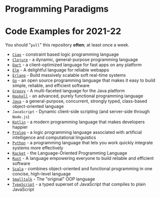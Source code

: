 # Programming Paradigms 

# Code Examples for 2021-22

You should "`pull`" this repository **often**; at least once a week.

* [`Ciao`](http://ciao-lang.org/) - constraint based logic programming language
* [`Clojure`](https://clojure.org/) - a dynamic, general-purpose programming language
* [`Dart`](https://dart.dev/) - a client-optimized language for fast apps on any platform
* [`Elm`](https://elm-lang.org/) - A delightful language for reliable webapps
* [`Erlang`](https://www.erlang.org/) - Build massively scalable soft real-time systems
* [`Go`](https://golang.org/) - an open source programming language that makes it easy to build simple, reliable, and efficient software
* [`Groovy`](https://groovy-lang.org/) - A multi-faceted language for the Java platform
* [`Haskell`](https://www.haskell.org/) - an advanced, purely functional programming language
* [`Java`](https://www.java.com/en/download/help/develop.html) - a general-purpose, concurrent, strongly typed, class-based object-oriented language
* `JavaScript` - Dynamic client-side scripting (and server-side through `Node.js`) 
* [`Kotlin`](https://kotlinlang.org/) - a modern programming language that makes developers happier
* [`Prolog`](https://en.wikipedia.org/wiki/Prolog) - a logic programming language associated with artificial intelligence and computational linguistics
* [`Python`](https://www.python.org/) - a programming language that lets you work quickly integrate systems more effectively
* [`Racket`](https://racket-lang.org/) - the Language-Oriented Programming Language
* [`Rust`](https://www.rust-lang.org/) - A language empowering everyone to build reliable and efficient software
* [`Scala`](https://www.scala-lang.org/) - combines object-oriented and functional programming in one concise, high-level language
* [`Smalltalk`](http://www.smalltalk.org/) - The "original" OOP language
* [`TypeScript`](https://www.typescriptlang.org/) - a typed superset of JavaScript that compiles to plain JavaScript
